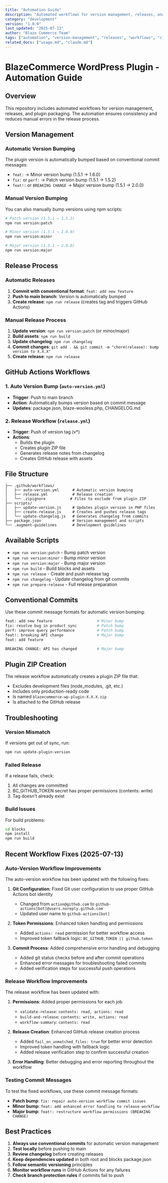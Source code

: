```yaml
---
title: "Automation Guide"
description: "Automated workflows for version management, releases, and plugin packaging in the BlazeCommerce WordPress Plugin"
category: "development"
version: "1.0.0"
last_updated: "2025-07-13"
author: "Blaze Commerce Team"
tags: ["automation", "version-management", "releases", "workflows", "ci-cd"]
related_docs: ["usage.md", "claude.md"]
---
```


# BlazeCommerce WordPress Plugin - Automation Guide

## Overview

This repository includes automated workflows for version management, releases, and plugin packaging. The automation ensures consistency and reduces manual errors in the release process.

## Version Management

### Automatic Version Bumping

The plugin version is automatically bumped based on conventional commit messages:

- `feat:` → Minor version bump (1.5.1 → 1.6.0)
- `fix:` or `perf:` → Patch version bump (1.5.1 → 1.5.2)
- `feat!:` or `BREAKING CHANGE` → Major version bump (1.5.1 → 2.0.0)

### Manual Version Bumping

You can also manually bump versions using npm scripts:

```bash
# Patch version (1.5.1 → 1.5.2)
npm run version:patch

# Minor version (1.5.1 → 1.6.0)
npm run version:minor

# Major version (1.5.1 → 2.0.0)
npm run version:major
```

## Release Process

### Automatic Releases

1. **Commit with conventional format**: `feat: add new feature`
2. **Push to main branch**: Version is automatically bumped
3. **Create release**: `npm run release` (creates tag and triggers GitHub Actions)

### Manual Release Process

1. **Update version**: `npm run version:patch` (or minor/major)
2. **Build assets**: `npm run build`
3. **Update changelog**: `npm run changelog`
4. **Commit changes**: `git add . && git commit -m "chore(release): bump version to X.X.X"`
5. **Create release**: `npm run release`

## GitHub Actions Workflows

### 1. Auto Version Bump (`auto-version.yml`)

- **Trigger**: Push to main branch
- **Action**: Automatically bumps version based on commit message
- **Updates**: package.json, blaze-wooless.php, CHANGELOG.md

### 2. Release Workflow (`release.yml`)

- **Trigger**: Push of version tag (v*)
- **Actions**:
  - Builds the plugin
  - Creates plugin ZIP file
  - Generates release notes from changelog
  - Creates GitHub release with assets

## File Structure

```
├── .github/workflows/
│   ├── auto-version.yml      # Automatic version bumping
│   ├── release.yml           # Release creation
│   └── .zipignore           # Files to exclude from plugin ZIP
├── scripts/
│   ├── update-version.js     # Updates plugin version in PHP files
│   ├── create-release.js     # Creates and pushes release tags
│   └── update-changelog.js   # Generates changelog from commits
├── package.json              # Version management and scripts
└── .augment-guidelines       # Development guidelines
```

## Available Scripts

- `npm run version:patch` - Bump patch version
- `npm run version:minor` - Bump minor version  
- `npm run version:major` - Bump major version
- `npm run build` - Build blocks and assets
- `npm run release` - Create and push release tag
- `npm run changelog` - Update changelog from git commits
- `npm run prepare-release` - Full release preparation

## Conventional Commits

Use these commit message formats for automatic version bumping:

```bash
feat: add new feature                    # Minor bump
fix: resolve bug in product sync         # Patch bump
perf: improve query performance          # Patch bump
feat!: breaking API change               # Major bump
feat: add feature

BREAKING CHANGE: API has changed         # Major bump
```

## Plugin ZIP Creation

The release workflow automatically creates a plugin ZIP file that:

- Excludes development files (node_modules, .git, etc.)
- Includes only production-ready code
- Is named `blazecommerce-wp-plugin-X.X.X.zip`
- Is attached to the GitHub release

## Troubleshooting

### Version Mismatch

If versions get out of sync, run:
```bash
npm run update-plugin-version
```

### Failed Release

If a release fails, check:
1. All changes are committed
2. BC_GITHUB_TOKEN secret has proper permissions (contents: write)
3. Tag doesn't already exist

### Build Issues

For build problems:
```bash
cd blocks
npm install
npm run build
```

## Recent Workflow Fixes (2025-07-13)

### Auto-Version Workflow Improvements

The auto-version workflow has been updated with the following fixes:

1. **Git Configuration**: Fixed Git user configuration to use proper GitHub Actions bot identity
   - Changed from `action@github.com` to `github-actions[bot]@users.noreply.github.com`
   - Updated user name to `github-actions[bot]`

2. **Token Permissions**: Enhanced token handling and permissions
   - Added `actions: read` permission for better workflow access
   - Improved token fallback logic: `BC_GITHUB_TOKEN || github.token`

3. **Commit Process**: Added comprehensive error handling and debugging
   - Added git status checks before and after commit operations
   - Enhanced error messages for troubleshooting failed commits
   - Added verification steps for successful push operations

### Release Workflow Improvements

The release workflow has been updated with:

1. **Permissions**: Added proper permissions for each job
   - `validate-release`: `contents: read, actions: read`
   - `build-and-release`: `contents: write, actions: read`
   - `workflow-summary`: `contents: read`

2. **Release Creation**: Enhanced GitHub release creation process
   - Added `fail_on_unmatched_files: true` for better error detection
   - Improved token handling with fallback logic
   - Added release verification step to confirm successful creation

3. **Error Handling**: Better debugging and error reporting throughout the workflow

### Testing Commit Messages

To test the fixed workflows, use these commit message formats:

- **Patch bump**: `fix: repair auto-version workflow commit issues`
- **Minor bump**: `feat: add enhanced error handling to release workflow`
- **Major bump**: `feat!: restructure workflow permissions (BREAKING CHANGE)`

## Best Practices

1. **Always use conventional commits** for automatic version management
2. **Test locally** before pushing to main
3. **Review changelog** before creating releases
4. **Keep dependencies updated** in both root and blocks package.json
5. **Follow semantic versioning** principles
6. **Monitor workflow runs** in GitHub Actions for any failures
7. **Check branch protection rules** if commits fail to push

